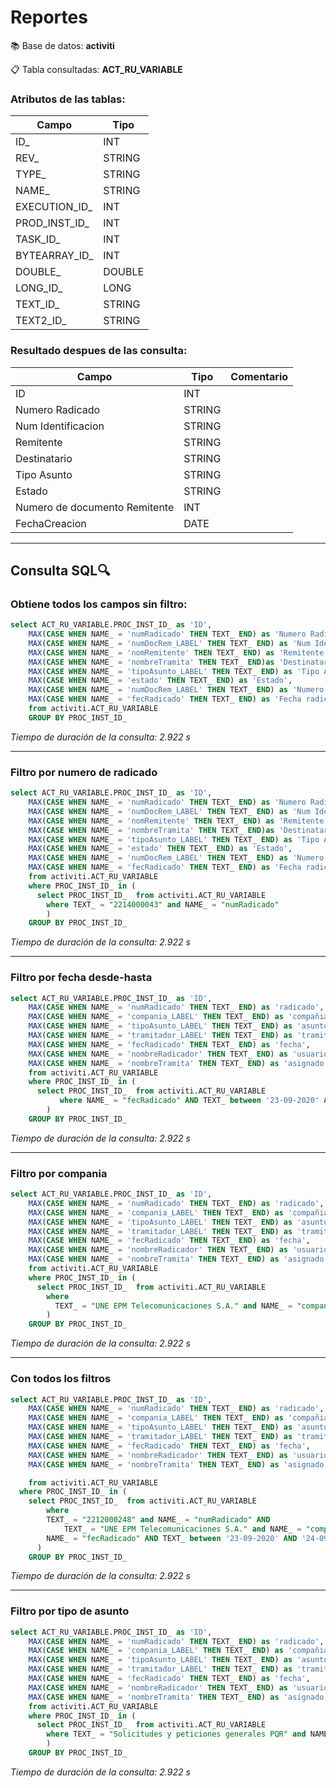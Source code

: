 # Reportes

:books: Base de datos:  **activiti**

📋 Tabla consultadas:  **ACT_RU_VARIABLE**

### Atributos de las tablas:

| Campo             | Tipo    | 
|-------------------|-------------|
| ID_   | INT    |
| REV_        | STRING       | 
| TYPE_ | STRING | 
| NAME_         | STRING  | 
| EXECUTION_ID_         | INT  | 
| PROD_INST_ID_        | INT  | 
| TASK_ID_         | INT  | 
| BYTEARRAY_ID_         | INT  | 
| DOUBLE_         | DOUBLE  | 
| LONG_ID_         | LONG  | 
| TEXT_ID_         | STRING  | 
| TEXT2_ID_         | STRING  | 


### Resultado despues de las consulta:

| Campo             | Tipo    | Comentario| 
|-------------------|-------------|-------------|
| ID   | INT    ||
| Numero Radicado        | STRING       | |
| Num Identificacion | STRING | |
| Remitente         | STRING  | |
| Destinatario         | STRING  | |
| Tipo Asunto         | STRING  | |
| Estado         | STRING  | |
| Numero de documento Remitente  | INT  | |
| FechaCreacion        | DATE  | |

***

## Consulta SQL🔍

### Obtiene todos los campos sin filtro:
 
~~~sql
select ACT_RU_VARIABLE.PROC_INST_ID_ as 'ID',
    MAX(CASE WHEN NAME_ = 'numRadicado' THEN TEXT_ END) as 'Numero Radicado',
    MAX(CASE WHEN NAME_ = 'numDocRem_LABEL' THEN TEXT_ END) as 'Num Identificacion',
    MAX(CASE WHEN NAME_ = 'nomRemitente' THEN TEXT_ END) as 'Remitente',
    MAX(CASE WHEN NAME_ = 'nombreTramita' THEN TEXT_ END)as 'Destinatario',
    MAX(CASE WHEN NAME_ = 'tipoAsunto_LABEL' THEN TEXT_ END) as 'Tipo Asunto',
    MAX(CASE WHEN NAME_ = 'estado' THEN TEXT_ END) as 'Estado',
    MAX(CASE WHEN NAME_ = 'numDocRem_LABEL' THEN TEXT_ END) as 'Numero de documento Remitente',
    MAX(CASE WHEN NAME_ = 'fecRadicado' THEN TEXT_ END) as 'Fecha radicado'
	from activiti.ACT_RU_VARIABLE
	GROUP BY PROC_INST_ID_
~~~

_Tiempo de duración de la consulta:  2.922 s_

***

### Filtro por numero de radicado

~~~sql
select ACT_RU_VARIABLE.PROC_INST_ID_ as 'ID',
    MAX(CASE WHEN NAME_ = 'numRadicado' THEN TEXT_ END) as 'Numero Radicado',
    MAX(CASE WHEN NAME_ = 'numDocRem_LABEL' THEN TEXT_ END) as 'Num Identificacion',
    MAX(CASE WHEN NAME_ = 'nomRemitente' THEN TEXT_ END) as 'Remitente',
    MAX(CASE WHEN NAME_ = 'nombreTramita' THEN TEXT_ END)as 'Destinatario',
    MAX(CASE WHEN NAME_ = 'tipoAsunto_LABEL' THEN TEXT_ END) as 'Tipo Asunto',
    MAX(CASE WHEN NAME_ = 'estado' THEN TEXT_ END) as 'Estado',
    MAX(CASE WHEN NAME_ = 'numDocRem_LABEL' THEN TEXT_ END) as 'Numero de documento Remitente',
    MAX(CASE WHEN NAME_ = 'fecRadicado' THEN TEXT_ END) as 'Fecha radicado'
    from activiti.ACT_RU_VARIABLE
    where PROC_INST_ID_ in (
      select PROC_INST_ID_  from activiti.ACT_RU_VARIABLE
        where TEXT_ = "2214000043" and NAME_ = "numRadicado"
        )
    GROUP BY PROC_INST_ID_
~~~

_Tiempo de duración de la consulta:  2.922 s_


***

### Filtro por fecha desde-hasta

~~~sql
select ACT_RU_VARIABLE.PROC_INST_ID_ as 'ID',
    MAX(CASE WHEN NAME_ = 'numRadicado' THEN TEXT_ END) as 'radicado',
    MAX(CASE WHEN NAME_ = 'compania_LABEL' THEN TEXT_ END) as 'compañia',
    MAX(CASE WHEN NAME_ = 'tipoAsunto_LABEL' THEN TEXT_ END) as 'asunto', 
    MAX(CASE WHEN NAME_ = 'tramitador_LABEL' THEN TEXT_ END) as 'tramitador',
    MAX(CASE WHEN NAME_ = 'fecRadicado' THEN TEXT_ END) as 'fecha',
    MAX(CASE WHEN NAME_ = 'nombreRadicador' THEN TEXT_ END) as 'usuario creacion',
    MAX(CASE WHEN NAME_ = 'nombreTramita' THEN TEXT_ END) as 'asignado'
    from activiti.ACT_RU_VARIABLE
    where PROC_INST_ID_ in (
      select PROC_INST_ID_  from activiti.ACT_RU_VARIABLE
           where NAME_ = "fecRadicado" AND TEXT_ between '23-09-2020' AND '24-09-2020'
        )
    GROUP BY PROC_INST_ID_
~~~

_Tiempo de duración de la consulta:  2.922 s_

***

### Filtro por compania

~~~sql
select ACT_RU_VARIABLE.PROC_INST_ID_ as 'ID',
    MAX(CASE WHEN NAME_ = 'numRadicado' THEN TEXT_ END) as 'radicado',
    MAX(CASE WHEN NAME_ = 'compania_LABEL' THEN TEXT_ END) as 'compañia',
    MAX(CASE WHEN NAME_ = 'tipoAsunto_LABEL' THEN TEXT_ END) as 'asunto', 
    MAX(CASE WHEN NAME_ = 'tramitador_LABEL' THEN TEXT_ END) as 'tramitador',
    MAX(CASE WHEN NAME_ = 'fecRadicado' THEN TEXT_ END) as 'fecha',
    MAX(CASE WHEN NAME_ = 'nombreRadicador' THEN TEXT_ END) as 'usuario creacion',
    MAX(CASE WHEN NAME_ = 'nombreTramita' THEN TEXT_ END) as 'asignado'
    from activiti.ACT_RU_VARIABLE
    where PROC_INST_ID_ in (
      select PROC_INST_ID_  from activiti.ACT_RU_VARIABLE
        where 
          TEXT_ = "UNE EPM Telecomunicaciones S.A." and NAME_ = "compania_LABEL" 
        )
    GROUP BY PROC_INST_ID_
~~~

_Tiempo de duración de la consulta:  2.922 s_

***

### Con todos los filtros

~~~sql
select ACT_RU_VARIABLE.PROC_INST_ID_ as 'ID',
    MAX(CASE WHEN NAME_ = 'numRadicado' THEN TEXT_ END) as 'radicado',
    MAX(CASE WHEN NAME_ = 'compania_LABEL' THEN TEXT_ END) as 'compañia',
    MAX(CASE WHEN NAME_ = 'tipoAsunto_LABEL' THEN TEXT_ END) as 'asunto', 
    MAX(CASE WHEN NAME_ = 'tramitador_LABEL' THEN TEXT_ END) as 'tramitador',
    MAX(CASE WHEN NAME_ = 'fecRadicado' THEN TEXT_ END) as 'fecha',
    MAX(CASE WHEN NAME_ = 'nombreRadicador' THEN TEXT_ END) as 'usuario creacion',
    MAX(CASE WHEN NAME_ = 'nombreTramita' THEN TEXT_ END) as 'asignado'

	from activiti.ACT_RU_VARIABLE
  where PROC_INST_ID_ in (
    select PROC_INST_ID_  from activiti.ACT_RU_VARIABLE
	    where 
        TEXT_ = "2212000248" and NAME_ = "numRadicado" AND
		    TEXT_ = "UNE EPM Telecomunicaciones S.A." and NAME_ = "compania_LABEL" or
        NAME_ = "fecRadicado" AND TEXT_ between '23-09-2020' AND '24-09-2020'
      )
	GROUP BY PROC_INST_ID_
~~~

_Tiempo de duración de la consulta:  2.922 s_


***

### Filtro por tipo de asunto

~~~sql
select ACT_RU_VARIABLE.PROC_INST_ID_ as 'ID',
    MAX(CASE WHEN NAME_ = 'numRadicado' THEN TEXT_ END) as 'radicado',
    MAX(CASE WHEN NAME_ = 'compania_LABEL' THEN TEXT_ END) as 'compañia',
    MAX(CASE WHEN NAME_ = 'tipoAsunto_LABEL' THEN TEXT_ END) as 'asunto', 
    MAX(CASE WHEN NAME_ = 'tramitador_LABEL' THEN TEXT_ END) as 'tramitador',
    MAX(CASE WHEN NAME_ = 'fecRadicado' THEN TEXT_ END) as 'fecha',
    MAX(CASE WHEN NAME_ = 'nombreRadicador' THEN TEXT_ END) as 'usuario creacion',
    MAX(CASE WHEN NAME_ = 'nombreTramita' THEN TEXT_ END) as 'asignado'
    from activiti.ACT_RU_VARIABLE
    where PROC_INST_ID_ in (
      select PROC_INST_ID_  from activiti.ACT_RU_VARIABLE
        where TEXT_ = "Solicitudes y peticiones generales PQR" and NAME_ = "tipoAsunto_LABEL" 
        )
    GROUP BY PROC_INST_ID_
~~~

_Tiempo de duración de la consulta:  2.922 s_








